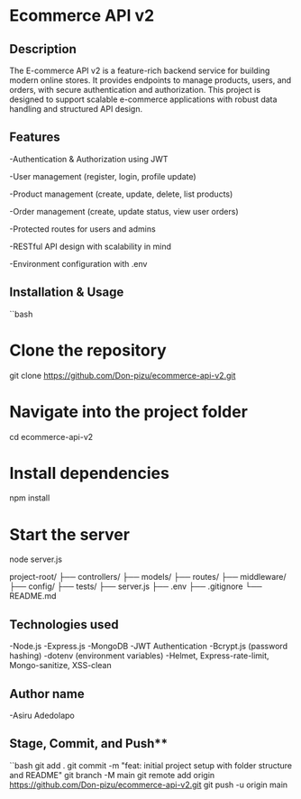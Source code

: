 #  Ecommerce API v2

## Description
The E-commerce API v2 is a feature-rich backend service for building modern online stores. It provides endpoints to manage products, users, and orders, with secure authentication and authorization. This project is designed to support scalable e-commerce applications with robust data handling and structured API design.

## Features
-Authentication & Authorization using JWT

-User management (register, login, profile update)

-Product management (create, update, delete, list products)

-Order management (create, update status, view user orders)

-Protected routes for users and admins

-RESTful API design with scalability in mind

-Environment configuration with .env

## Installation & Usage

``bash
# Clone the repository
git clone https://github.com/Don-pizu/ecommerce-api-v2.git

# Navigate into the project folder
cd ecommerce-api-v2

# Install dependencies
npm install

# Start the server
node server.js

project-root/
├── controllers/
├── models/
├── routes/ 
├── middleware/
├── config/
├── tests/
├── server.js
├── .env
├── .gitignore
└── README.md


## Technologies used
-Node.js
-Express.js
-MongoDB
-JWT Authentication
-Bcrypt.js (password hashing)
-dotenv (environment variables)
-Helmet, Express-rate-limit, Mongo-sanitize, XSS-clean


## Author name

-Asiru Adedolapo

## Stage, Commit, and Push**

``bash
git add .
git commit -m "feat: initial project setup with folder structure and README"
git branch -M main
git remote add origin https://github.com/Don-pizu/ecommerce-api-v2.git
git push -u origin main

